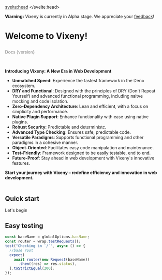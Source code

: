 <script>
  import PreviousNext from "$lib/components/PreviousNext.svelte"
  import FancyLink from "$lib/components/FancyLink.svelte"
  import {version} from "$app/environment"

</script>
<svelte:head>
    <title>Vixeny - Unleash the Power of Multi-Paradigm Programming</title>
    <meta name="description" content="Vixeny is a multi-paradigm web development framework, optimizing developer experience, application speed, and functional programming capabilities. Start your journey with Vixeny to create robust, maintainable, and efficient web applications.">
</svelte:head>


<div class="warning">
  <strong>Warning:</strong> Vixeny is currently in Alpha stage. We appreciate your <a href="https://github.com/mimiMonads/vixeny/issues">feedback</a>!
</div>

<h1 style="padding-bottom: 8px">Welcome to Vixeny!</h1>
<div style="padding-bottom: 32px; color: gray;">
Docs {version}
</div>

**Introducing Vixeny: A New Era in Web Development**

*   **Unmatched Speed**: Experience the fastest framework in the Deno ecosystem.
*   **DRY and Functional**: Designed with the principles of DRY (Don't Repeat Yourself) and advanced functional programming, including naitve mocking and code isolation.
*   **Zero-Dependency Architecture**: Lean and efficient, with a focus on simplicity and performance.
*   **Native Plugin Support**: Enhance functionality with ease using native plugins.
*   **Robust Security**: Predictable and deterministc.
*   **Advanced Type Checking**: Ensures safe, predictable code.
*   **Versatile Paradigms**: Supports functional programming and other paradigms in a cohesive manner.
*   **Object-Oriented**: Facilitates easy code manipulation and maintenance.
*   **Test-Friendly**: Framework designed to be easily testable, end to end.
*   **Future-Proof**: Stay ahead in web development with Vixeny's innovative features.

**Start your journey with Vixeny – redefine efficiency and innovation in web development.**
<h2 style="margin-top: 48px;">
Quick start
</h2>

<div>
<FancyLink href="/framework/init">Let's begin</FancyLink>
</div>


## Easy testing

```ts
const baseName = globalOptions.hasName;
const router = wrap.testRequests();

test("Checking in `/`", async () => {
  //base root
  expect(
    await router(new Request(baseName))
      .then((res) => res.status),
  ).toStrictEqual(200);
});
```


<style>
div > :global(*:not(:last-child)) {
margin-bottom: 8px;
}
a { display: inline-block;margin: 0; }
</style>
